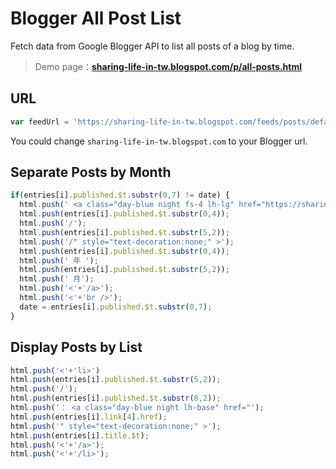 # Blogger All Post List

Fetch data from Google Blogger API to list all posts of a blog by time.

> Demo page：[**sharing-life-in-tw.blogspot.com/p/all-posts.html**](https://sharing-life-in-tw.blogspot.com/p/all-posts.html)

## URL

```js
var feedUrl = 'https://sharing-life-in-tw.blogspot.com/feeds/posts/default?max-results=9999&amp;alt=json-in-script&amp;callback=myFunc';
```

You could change `sharing-life-in-tw.blogspot.com` to your Blogger url.

## Separate Posts by Month

```js
if(entries[i].published.$t.substr(0,7) != date) {
  html.push(' <a class="day-blue night fs-4 lh-lg" href="https://sharing-life-in-tw.blogspot.com/');
  html.push(entries[i].published.$t.substr(0,4));
  html.push('/');
  html.push(entries[i].published.$t.substr(5,2));
  html.push('/" style="text-decoration:none;" >');
  html.push(entries[i].published.$t.substr(0,4));
  html.push(' 年 ');
  html.push(entries[i].published.$t.substr(5,2));
  html.push(' 月');
  html.push('<'+'/a>');
  html.push('<'+'br />');
  date = entries[i].published.$t.substr(0,7);
}
```

## Display Posts by List

```js
html.push('<'+'li>')
html.push(entries[i].published.$t.substr(5,2));
html.push('/');
html.push(entries[i].published.$t.substr(8,2));
html.push('： <a class="day-blue night lh-base" href="');
html.push(entries[i].link[4].href);
html.push('" style="text-decoration:none;" >');
html.push(entries[i].title.$t);
html.push('<'+'/a>');
html.push('<'+'/li>');
```
